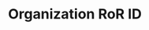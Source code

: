---
title: 'Organization RoR ID'
slug: 'global-organization-ror-id'
description: 'RoR ID for an organization'
comment: 'Assign for resources associated to organizations'
required: False
module: 'Provenance'
cluster: 'Global'
policy: 'Free value. Repeat values.'
layout: 'home'
---